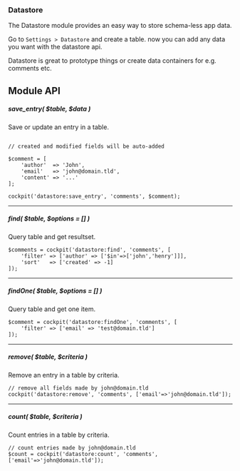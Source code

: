 ### Datastore

The Datastore module provides an easy way to store schema-less app data.

Go to <code>Settings &gt; Datastore</code> and create a table. now you can add any data you want with the datastore api.

Datastore is great to prototype things or create data containers for e.g. comments etc.


## Module API


##### save_entry( $table, $data )

Save or update an entry in a table.

```

// created and modified fields will be auto-added

$comment = [
    'author'  => 'John',
    'email'   => 'john@domain.tld',
    'content' => '...'
];

cockpit('datastore:save_entry', 'comments', $comment);

```

---

##### find( $table, $options = [] )

Query table and get resultset.

```
$comments = cockpit('datastore:find', 'comments', [
    'filter' => ['author' => ['$in'=>['john','henry']]],
    'sort'   => ['created' => -1]
]);

```

---

##### findOne( $table, $options = [] )

Query table and get one item.

```
$comment = cockpit('datastore:findOne', 'comments', [
    'filter' => ['email' => 'test@domain.tld']
]);

```

---

##### remove( $table, $criteria )

Remove an entry in a table by criteria.

```
// remove all fields made by john@domain.tld
cockpit('datastore:remove', 'comments', ['email'=>'john@domain.tld']);

```

---

##### count( $table, $criteria )

Count entries in a table by criteria.

```
// count entries made by john@domain.tld
$count = cockpit('datastore:count', 'comments', ['email'=>'john@domain.tld']);

```
